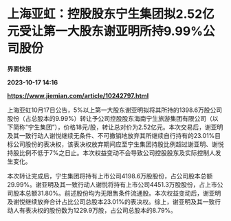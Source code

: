 # 上海亚虹：控股股东宁生集团拟2.52亿元受让第一大股东谢亚明所持9.99%公司股份
**界面快报**

**2023-10-17 14:16**

**https://www.jiemian.com/article/10242797.html**

上海亚虹10月17日公告，5%以上第一大股东谢亚明拟将其所持的1398.6万股公司股份（占总股本的9.99%）转让予公司控股股东海南宁生旅游集团有限公司（以下简称“宁生集团”），价格18元/股，转让总对价为2.52亿元。本次交易后，谢亚明及其一致行动人谢悦继续无条件、不可撤销地放弃其所继续自行持有的23.01%目标公司股份的表决权，该表决权放弃期间应至宁生集团持股比例超过谢亚明、谢悦持股比例不低于7%之日止。本次权益变动不会导致公司控股股东及实际控制人发生变化。

本次转让完成后，宁生集团将持有上市公司4198.6万股股份，占公司股本总额29.99%。谢亚明及其一致行动人谢悦将持有上市公司4451.3万股股份，占上市公司股本总额31.80%。前述股份均为无限售条件流通股。本次权益变动后，谢亚明及谢悦继续放弃合计占比公司总股本23.01%的表决权。综上，谢亚明及其一致行动人有表决权的股份数为1229.9万股，占公司总股本的8.79%。